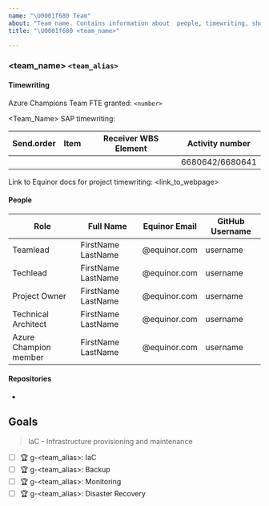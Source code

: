 ```yaml
---
name: "\U0001f680 Team"
about: "Team name. Contains information about  people, timewriting, short description and team goals."
title: "\U0001f680 <team_name>"

---
```

### <team_name> `<team_alias>`

#### Timewriting

Azure Champions Team FTE granted: `<number>`

<Team_Name> SAP timewriting:

| Send.order | Item | Receiver WBS Element | Activity number |
| ---------- | ---- | -------------------- | --------------- |
|            |      |                      | 6680642/6680641 |

Link to Equinor docs for project timewriting: <link_to_webpage>

#### People

| Role                  | Full Name          | Equinor Email | GitHub Username |
| --------------------- | ------------------ | ------------- | --------------- |
| Teamlead              | FirstName LastName | @equinor.com  | username        |
| Techlead              | FirstName LastName | @equinor.com  | username        |
| Project Owner         | FirstName LastName | @equinor.com  | username        |
| Technical Architect   | FirstName LastName | @equinor.com  | username        |
| Azure Champion member | FirstName LastName | @equinor.com  | username        |

#### Repositories

- 

## Goals

> IaC - Infrastructure provisioning and maintenance

- [ ] :trophy: g-<team_alias>: IaC
- [ ] :trophy: g-<team_alias>: Backup
- [ ] :trophy: g-<team_alias>: Monitoring
- [ ] :trophy: g-<team_alias>: Disaster Recovery
